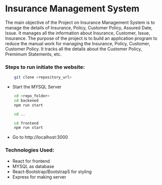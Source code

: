 
# Insurance Management System

The main objective of the Project on Insurance Management System is to
manage the details of Insurance, Policy, Customer Policy, Assured Date, Issue. It
manages all the information about Insurance, Customer, Issue, Insurance.
The purpose of the project is to build an application program to reduce the
manual work for managing the Insurance, Policy, Customer, Customer Policy. It tracks
all the details about the Customer Policy, Premimum Statements, etc.

### Steps to run initiate the website:

```bash
    git clone <repository_url>
```
 - Start the MYSQL Server

```bash
    cd <repo_folder>
    cd backened 
    npm run start 

    cd ..

    cd frontend
    npm run start
```
 - Go to http://localhost:3000

### Technologies Used:
 - React for frontend
 - MYSQL as database
 - React-Bootstrap/Bootstrap5 for styling
 - Express for making server